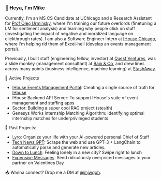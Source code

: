 ### 👋 Heya, I'm Mike

Currently, I'm an MS CS Candidate at UChicago and a Research Assistant for [Prof Oleg Urminsky](https://www.chicagobooth.edu/faculty/directory/u/oleg-urminsky), where I'm training our future overlords (finetuning a LM for sentiment analysis) and learning why people click on stuff (investigating the impact of negative and moralized language on clickthrough rates). I am also a Software Engineer Intern at [IHouse Chicago](https://ihouse.uchicago.edu), where I'm helping rid them of Excel-hell (develop an events management portal).

Previously, I built stuff (engineering fellow, investor) at [Quest Ventures](https://www.questventures.com), was a slide monkey (management consultant) at [Bain & Co](http://bain.com), and drew lines across many points (business intelligence, machine learning) at [StashAway](http://stashaway.com).

🌱 Active Projects
- [IHouse Events Management Portal](https://ihouse-frontend.vercel.app/): Creating a single source of truth for [IHouse](https://ihouse.uchicago.edu)
- IHouse Backend API Server: To support IHouse's suite of event management and staffing apps
- Sector: Building a super cool RAG project (stealth)
- Genesys Works Internship Matching Algorithm: Identifying optimal internship matches for underprivileged students

📜 Past Projects:
- [Lyro](http://trylyro.com): Organize your life with your AI-powered personal Chief of Staff
- [Tech News GPT](https://github.com/mjwgoh/tech-news-gpt): Scrape the web and use GPT-3 + LangChain to automatically parse and generate new articles.
- [Down to Lunch](https://github.com/mjwgoh/Down-to-Lunch): Feeling lonely in a new city? Swipe right to lunch
- [Expensive Messages](https://github.com/mjwgoh/Expensive-Messages): Send ridiculously overpriced messages to your partner on Valentines Day

📥 Wanna connect? Drop me a DM at [@mjwgoh](https://twitter.com/mjwgoh).
